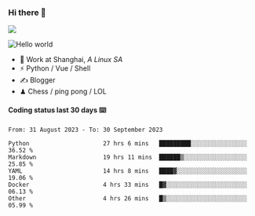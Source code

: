 ### Hi there 👋
![](https://komarev.com/ghpvc/?username=Xuhandsome)


<img src="https://github-readme-stats.vercel.app/api?username=XuHandsome&show_icons=true&theme=merko" alt="Hello world">

<br/>

- 🍻  Work at Shanghai, _A Linux SA_
- ⚡  Python / Vue / Shell
- ✍️  Blogger
- ♟  Chess / ping pong / LOL

#### Coding status last 30 days ⌨️

<!--START_SECTION:waka-->

```text
From: 31 August 2023 - To: 30 September 2023

Python                     27 hrs 6 mins   █████████░░░░░░░░░░░░░░░░   36.52 %
Markdown                   19 hrs 11 mins  ██████▒░░░░░░░░░░░░░░░░░░   25.85 %
YAML                       14 hrs 8 mins   ████▓░░░░░░░░░░░░░░░░░░░░   19.06 %
Docker                     4 hrs 33 mins   █▓░░░░░░░░░░░░░░░░░░░░░░░   06.13 %
Other                      4 hrs 26 mins   █▒░░░░░░░░░░░░░░░░░░░░░░░   05.99 %
```

<!--END_SECTION:waka-->
